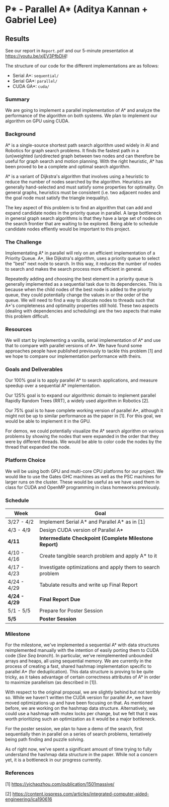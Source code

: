 # P* - Parallel A* (Aditya Kannan + Gabriel Lee)

## Results

See our report in `Report.pdf` and our 5-minute presentation at https://youtu.be/xjEV3PfbDI4!

The structure of our code for the different implementations are as follows:
- Serial A*: `sequential/`
- Serial GA*: `parallel/`
- CUDA GA*: `cuda/`

### Summary
We are going to implement a parallel implementation of A* and analyze the performance of the algorithm on both systems. We plan to implement our algorithm on GPU using CUDA.

### Background
A* is a single-source shortest path search algorithm used widely in AI and Robotics for graph search problems. It finds the fastest path in a (un)weighted (un)directed graph between two nodes and can therefore be useful for graph search and motion planning. With the right heuristic, A* has been proved to be a complete and optimal search algorithm.

A* is a variant of Dijkstra's algorithm that involves using a heuristic to reduce the number of nodes searched by the algorithm. Heuristics are generally hand-selected and must satisfy some properties for optimality. On general graphs, heuristics must be consistent (i.e. two adjacent nodes and the goal node must satisfy the triangle inequality).

The key aspect of this problem is to find an algorithm that can add and expand candidate nodes in the priority queue in parallel. A large bottleneck in general graph search algorithms is that they have a large set of nodes on the search frontier that are waiting to be explored. Being able to schedule candidate nodes effiently would be important to this project.

### The Challenge
Implementating A* in parallel will rely on an efficient implementation of a Priority Queue. A*, like Dijkstra's algorithm, uses a priority queue to select the "best" next node to search. In this way, it reduces the number of nodes to search and makes the search process more efficient in general. 

Repeatedly adding and choosing the best element in a priority queue is generally implemented as a sequential task due to its dependencies. This is because when the child nodes of the best node is added to the priority queue, they could potentially change the values in or the order of the queue. We will need to find a way to allocate nodes to threads such that A*'s completeness and optimality properties still hold. These two aspects (dealing with dependencies and scheduling) are the two aspects that make this problem difficult.

### Resources
We will start by implementing a vanilla, serial implementation of A* and use that to compare with parallel versions of A*. We have found some approaches people have published previously to tackle this problem [1] and we hope to compare our implementation performance with theirs.

### Goals and Deliverables
Our 100% goal is to apply parallel A* to search applications, and measure speedup over a sequential A* implementation.

Our 125% goal is to expand our algorithmic domain to implement parallel Rapidly Random Trees (RRT), a widely used algorithm in Robotics [2].

Our 75% goal is to have complete working version of parallel A*, although it might not be up to similar performance as the paper in [1]. For this goal, we would be able to implement it in the GPU.

For demos, we could potentially visualize the A* search algorithm on various problems by showing the nodes that were expanded in the order that they were by different threads. We would be able to color code the nodes by the thread that expanded the node.

### Platform Choice
We will be using both GPU and multi-core CPU platforms for our project. We would like to use the Gates GHC machines as well as the PSC machines for larger runs on the cluster. These would be useful as we have used them in class for CUDA and OpenMP programming in class homeworks previously.

### Schedule

**Week** | **Goal**
--- | --- |
3/27 - 4/2 | Implement Serial A* and Parallel A* as in [1]
4/3 - 4/9 | Design CUDA version of Parallel A*
**4/11** | **Intermediate Checkpoint (Complete Milestone Report)**
4/10 - 4/16 | Create tangible search problem and apply A* to it
4/17 - 4/23 | Investigate optimizations and apply them to search problem
4/24 - 4/29 | Tabulate results and write up Final Report
**4/24 - 4/29** | **Final Report Due**
5/1 - 5/5 | Prepare for Poster Session
**5/5** | **Poster Session**

### Milestone

For the milestone, we've implemented a sequential A* with data structures reimplemented manually with the intention of easily porting them to CUDA code (_See Seq branch_). In particular, we've reimplemented unbounded arrays and heaps, all using sequential memory. We are currently in the process of creating a fast, shared hashmap implementation specific to parallel A* (for deduplication). This data structure is proving to be quite tricky, as it takes advantage of certain correctness attributes of A* in order to maximize parallelism (as described in [1]).

With respect to the original proposal, we are slightly behind but not terribly so. While we haven't written the CUDA version for parallel A*, we have moved optimizations up and have been focusing on that. As mentioned before, we are working on the hashmap data structure. Alternatively, we could use a hashmap with mutex locks per change, but we felt that it was worth prioritizing such an optimization as it would be a major bottleneck.

For the poster session, we plan to have a demo of the search, first sequentially then in parallel on a series of search problems, tentatively being path finding and puzzle solving.

As of right now, we've spent a significant amount of time trying to fully understand the hashmap data structure in the paper. While not a concern yet, it is a bottleneck in our progress currently.

### References

[1] https://yichaozhou.com/publication/1501massive/

[2] https://content.iospress.com/articles/integrated-computer-aided-engineering/ica190616
